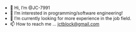 - 👋 Hi, I’m @JC-7991
- 👀 I’m interested in programming/software engineering!
- 🌱 I’m currently looking for more experience in the job field.
- 📫 How to reach me ... jctblock@gmail.com

<!---
JC-7991/JC-7991 is a ✨ special ✨ repository because its `README.md` (this file) appears on your GitHub profile.
You can click the Preview link to take a look at your changes.
--->
